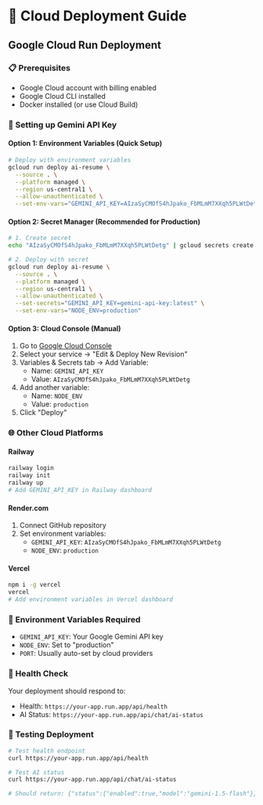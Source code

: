 # 🚀 Cloud Deployment Guide

## Google Cloud Run Deployment

### 📋 Prerequisites
- Google Cloud account with billing enabled
- Google Cloud CLI installed
- Docker installed (or use Cloud Build)

### 🔑 Setting up Gemini API Key

#### Option 1: Environment Variables (Quick Setup)
```bash
# Deploy with environment variables
gcloud run deploy ai-resume \
  --source . \
  --platform managed \
  --region us-central1 \
  --allow-unauthenticated \
  --set-env-vars="GEMINI_API_KEY=AIzaSyCMOfS4hJpako_FbMLmM7XXqh5PLWtDetg,NODE_ENV=production"
```

#### Option 2: Secret Manager (Recommended for Production)
```bash
# 1. Create secret
echo "AIzaSyCMOfS4hJpako_FbMLmM7XXqh5PLWtDetg" | gcloud secrets create gemini-api-key --data-file=-

# 2. Deploy with secret
gcloud run deploy ai-resume \
  --source . \
  --platform managed \
  --region us-central1 \
  --allow-unauthenticated \
  --set-secrets="GEMINI_API_KEY=gemini-api-key:latest" \
  --set-env-vars="NODE_ENV=production"
```

#### Option 3: Cloud Console (Manual)
1. Go to [Google Cloud Console](https://console.cloud.google.com/run)
2. Select your service → "Edit & Deploy New Revision"
3. Variables & Secrets tab → Add Variable:
   - Name: `GEMINI_API_KEY`
   - Value: `AIzaSyCMOfS4hJpako_FbMLmM7XXqh5PLWtDetg`
4. Add another variable:
   - Name: `NODE_ENV`
   - Value: `production`
5. Click "Deploy"

### 🌐 Other Cloud Platforms

#### Railway
```bash
railway login
railway init
railway up
# Add GEMINI_API_KEY in Railway dashboard
```

#### Render.com
1. Connect GitHub repository
2. Set environment variables:
   - `GEMINI_API_KEY`: `AIzaSyCMOfS4hJpako_FbMLmM7XXqh5PLWtDetg`
   - `NODE_ENV`: `production`

#### Vercel
```bash
npm i -g vercel
vercel
# Add environment variables in Vercel dashboard
```

### 🔧 Environment Variables Required
- `GEMINI_API_KEY`: Your Google Gemini API key
- `NODE_ENV`: Set to "production"
- `PORT`: Usually auto-set by cloud providers

### 🏥 Health Check
Your deployment should respond to:
- Health: `https://your-app.run.app/api/health`
- AI Status: `https://your-app.run.app/api/chat/ai-status`

### 📱 Testing Deployment
```bash
# Test health endpoint
curl https://your-app.run.app/api/health

# Test AI status
curl https://your-app.run.app/api/chat/ai-status

# Should return: {"status":{"enabled":true,"model":"gemini-1.5-flash"}}
```
